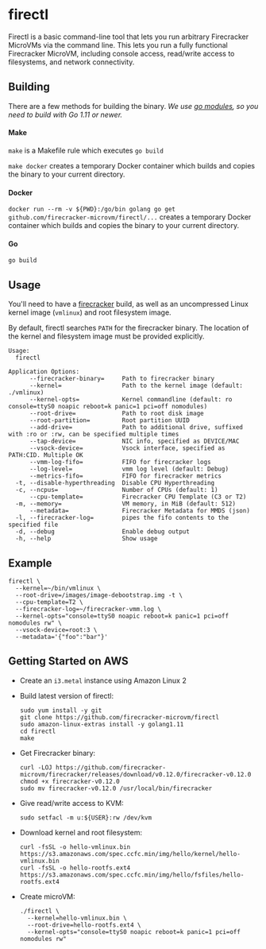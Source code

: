 firectl
===

Firectl is a basic command-line tool that lets you run arbitrary
Firecracker MicroVMs via the command line. This lets you run a fully
functional Firecracker MicroVM, including console access, read/write
access to filesystems, and network connectivity.

Building
---
There are a few methods for building the binary.
_We use [go modules](https://github.com/golang/go/wiki/Modules), so you need to build with Go 1.11 or newer._

#### Make
`make` is a Makefile rule which executes `go build`

`make docker` creates a temporary Docker container which builds and copies the binary to your current directory.
#### Docker
`docker run --rm -v ${PWD}:/go/bin golang go get github.com/firecracker-microvm/firectl/...` creates a temporary Docker container which builds and copies the binary to your current directory.
#### Go
`go build`

Usage
---

You'll need to have a [firecracker](https://github.com/firecracker-microvm/firecracker) build, as well as an uncompressed Linux kernel image (`vmlinux`) and root filesystem image.

By default, firectl searches `PATH` for the firecracker binary. The location of the kernel and filesystem image must be provided explicitly.

```
Usage:
  firectl

Application Options:
      --firecracker-binary=     Path to firecracker binary
      --kernel=                 Path to the kernel image (default: ./vmlinux)
      --kernel-opts=            Kernel commandline (default: ro console=ttyS0 noapic reboot=k panic=1 pci=off nomodules)
      --root-drive=             Path to root disk image
      --root-partition=         Root partition UUID
      --add-drive=              Path to additional drive, suffixed with :ro or :rw, can be specified multiple times
      --tap-device=             NIC info, specified as DEVICE/MAC
      --vsock-device=           Vsock interface, specified as PATH:CID. Multiple OK
      --vmm-log-fifo=           FIFO for firecracker logs
      --log-level=              vmm log level (default: Debug)
      --metrics-fifo=           FIFO for firecracker metrics
  -t, --disable-hyperthreading  Disable CPU Hyperthreading
  -c, --ncpus=                  Number of CPUs (default: 1)
      --cpu-template=           Firecracker CPU Template (C3 or T2)
  -m, --memory=                 VM memory, in MiB (default: 512)
      --metadata=               Firecracker Metadata for MMDS (json)
  -l, --firecracker-log=        pipes the fifo contents to the specified file
  -d, --debug                   Enable debug output
  -h, --help                    Show usage
```

Example
---

```
firectl \
  --kernel=~/bin/vmlinux \
  --root-drive=/images/image-debootstrap.img -t \
  --cpu-template=T2 \
  --firecracker-log=~/firecracker-vmm.log \
  --kernel-opts="console=ttyS0 noapic reboot=k panic=1 pci=off nomodules rw" \
  --vsock-device=root:3 \
  --metadata='{"foo":"bar"}'
```

Getting Started on AWS
---

- Create an `i3.metal` instance using Amazon Linux 2
- Build latest version of firectl:

  ```
  sudo yum install -y git
  git clone https://github.com/firecracker-microvm/firectl
  sudo amazon-linux-extras install -y golang1.11
  cd firectl
  make
  ```

- Get Firecracker binary:

  ```
  curl -LOJ https://github.com/firecracker-microvm/firecracker/releases/download/v0.12.0/firecracker-v0.12.0
  chmod +x firecracker-v0.12.0
  sudo mv firecracker-v0.12.0 /usr/local/bin/firecracker
  ```

- Give read/write access to KVM:

  ```
  sudo setfacl -m u:${USER}:rw /dev/kvm
  ```

- Download kernel and root filesystem:

  ```
  curl -fsSL -o hello-vmlinux.bin https://s3.amazonaws.com/spec.ccfc.min/img/hello/kernel/hello-vmlinux.bin
  curl -fsSL -o hello-rootfs.ext4 https://s3.amazonaws.com/spec.ccfc.min/img/hello/fsfiles/hello-rootfs.ext4
  ```

- Create microVM:

  ```
  ./firectl \
    --kernel=hello-vmlinux.bin \
    --root-drive=hello-rootfs.ext4 \
    --kernel-opts="console=ttyS0 noapic reboot=k panic=1 pci=off nomodules rw"
  ```
